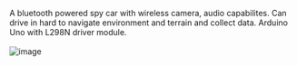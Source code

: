 A bluetooth powered spy car with wireless camera, audio capabilites. Can drive in hard to navigate environment and terrain and collect data. Arduino Uno with L298N driver module.
<br><br> ![image](https://github.com/user-attachments/assets/326763ae-abce-4060-9a88-3255f4c9df34)
